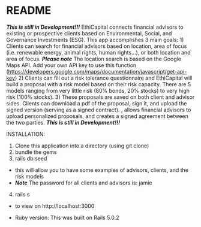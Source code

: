 # README
*****This is still in Development!!!*****
EthiCapital connects financial advisors to existing or prospective clients based on Environmental, Social, and Governance Investments (ESG). This app accomplishes 3 main goals: 1) Clients can search for financial advisors based on location, area of focus (i.e. renewable energy, animal rights, human rights...), or both location and area of focus.
***Please note*** The location search is based on the Google Maps API. Add your own API key to use this function (https://developers.google.com/maps/documentation/javascript/get-api-key)
2) Clients can fill out a risk tolerance questionnaire and EthiCapital will build a proposal with a risk model based on their risk capacity. There are 5 models ranging from very little risk (80% bonds, 20% stocks) to very high risk (100% stocks). 
3) These proposals are saved on both client and advisor sides. Clients can download a pdf of the proposal, sign it, and upload the signed version (serving as a signed contract). 
, allows financial advisors to upload personalized proposals, and creates a signed agreement between the two parties. 
*****This is still in Development!!!*****


INSTALLATION:
1) Clone this application into a directory (using git clone)
2) bundle the gems
3) rails db:seed
 - this will allow you to have some examples of advisors, clients, and the risk models
 - ***Note*** The password for all clients and advisors is:    jamie
4) rails s
  - to view on http://localhost:3000


* Ruby version: This was built on Rails 5.0.2